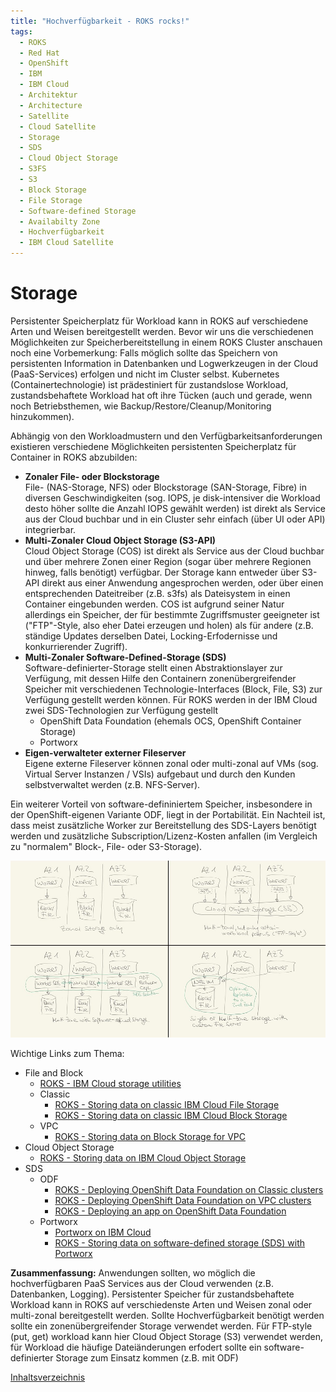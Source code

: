 ```yaml
---
title: "Hochverfügbarkeit - ROKS rocks!"
tags:
  - ROKS
  - Red Hat
  - OpenShift
  - IBM
  - IBM Cloud
  - Architektur
  - Architecture
  - Satellite
  - Cloud Satellite
  - Storage
  - SDS
  - Cloud Object Storage
  - S3FS
  - S3
  - Block Storage
  - File Storage
  - Software-defined Storage
  - Availabilty Zone
  - Hochverfügbarkeit
  - IBM Cloud Satellite
---
```


# Storage

Persistenter Speicherplatz für Workload kann in ROKS auf verschiedene Arten und Weisen bereitgestellt werden. Bevor wir uns die verschiedenen Möglichkeiten zur Speicherbereitstellung in einem ROKS Cluster anschauen noch eine Vorbemerkung: Falls möglich sollte das Speichern von persistenten Information in Datenbanken und Logwerkzeugen in der Cloud (PaaS-Services) erfolgen und nicht im Cluster selbst. Kubernetes (Containertechnologie) ist prädestiniert für zustandslose Workload, zustandsbehaftete Workload hat oft ihre Tücken (auch und gerade, wenn noch Betriebsthemen, wie Backup/Restore/Cleanup/Monitoring hinzukommen).

Abhängig von den Workloadmustern und den Verfügbarkeitsanforderungen existieren verschiedene Möglichkeiten persistenten Speicherplatz für Container in ROKS abzubilden:
- **Zonaler File- oder Blockstorage**<br/>
  File- (NAS-Storage, NFS) oder Blockstorage (SAN-Storage, Fibre) in diversen Geschwindigkeiten (sog. IOPS, je disk-intensiver die Workload desto höher sollte die Anzahl IOPS gewählt werden) ist direkt als Service aus der Cloud buchbar und in ein Cluster sehr einfach (über UI oder API) integrierbar.
- **Multi-Zonaler Cloud Object Storage (S3-API)**<br/>
  Cloud Object Storage (COS) ist direkt als Service aus der Cloud buchbar und über mehrere Zonen einer Region (sogar über mehrere Regionen hinweg, falls benötigt) verfügbar. Der Storage kann entweder über S3-API direkt aus einer Anwendung angesprochen werden, oder über einen entsprechenden Dateitreiber (z.B. s3fs) als Dateisystem in einen Container eingebunden werden. COS ist aufgrund seiner Natur allerdings ein Speicher, der für bestimmte Zugriffsmuster geeigneter ist ("FTP"-Style, also eher Datei erzeugen und holen) als für andere (z.B. ständige Updates derselben Datei, Locking-Erfodernisse und konkurrierender Zugriff).
- **Multi-Zonaler Software-Defined-Storage (SDS)**<br>
  Software-definierter-Storage stellt einen Abstraktionslayer zur Verfügung, mit dessen Hilfe den Containern zonenübergreifender Speicher mit verschiedenen Technologie-Interfaces (Block, File, S3) zur Verfügung gestellt werden können. Für ROKS werden in der IBM Cloud zwei SDS-Technologien zur Verfügung gestellt<br/>
  - OpenShift Data Foundation (ehemals OCS, OpenShift Container Storage)
  - Portworx<br/>
- **Eigen-verwalteter externer Fileserver**<br/>
Eigene externe Fileserver können zonal oder multi-zonal auf VMs (sog. Virtual Server Instanzen / VSIs) aufgebaut und durch den Kunden selbstverwaltet werden (z.B. NFS-Server).

Ein weiterer Vorteil von software-defininiertem Speicher, insbesondere in der OpenShift-eigenen Variante ODF, liegt in der Portabilität. Ein Nachteil ist, dass meist zusätzliche Worker zur Bereitstellung des SDS-Layers benötigt werden und zusätzliche Subscription/Lizenz-Kosten anfallen (im Vergleich zu "normalem" Block-, File- oder S3-Storage).

![ROKS Storageoptionen](./images/roksstorage.jpg)

Wichtige Links zum Thema:
- File and Block
  - [ROKS - IBM Cloud storage utilities](https://cloud.ibm.com/docs/openshift?topic=openshift-utilities)
  - Classic
    - [ROKS - Storing data on classic IBM Cloud File Storage](https://cloud.ibm.com/docs/openshift?topic=openshift-file_storage)
    - [ROKS - Storing data on classic IBM Cloud Block Storage](https://cloud.ibm.com/docs/openshift?topic=openshift-block_storage)
  - VPC
    - [ROKS - Storing data on Block Storage for VPC](https://cloud.ibm.com/docs/openshift?topic=openshift-vpc-block)
- Cloud Object Storage
  - [ROKS - Storing data on IBM Cloud Object Storage](https://cloud.ibm.com/docs/openshift?topic=openshift-object_storage)
- SDS
  - ODF
    - [ROKS - Deploying OpenShift Data Foundation on Classic clusters](https://cloud.ibm.com/docs/openshift?topic=openshift-deploy-odf-classic) 
    - [ROKS - Deploying OpenShift Data Foundation on VPC clusters](https://cloud.ibm.com/docs/openshift?topic=openshift-deploy-odf-vpc) 
    - [ROKS - Deploying an app on OpenShift Data Foundation](https://cloud.ibm.com/docs/openshift?topic=openshift-odf-deploy-app)
  - Portworx
    - [Portworx on IBM Cloud](https://docs.portworx.com/portworx-install-with-kubernetes/cloud/ibm/)
    - [ROKS - Storing data on software-defined storage (SDS) with Portworx](https://cloud.ibm.com/docs/openshift?topic=openshift-portworx)

**Zusammenfassung:** Anwendungen sollten, wo möglich die hochverfügbaren PaaS Services aus der Cloud verwenden (z.B. Datenbanken, Logging). Persistenter Speicher für zustandsbehaftete Workload kann in ROKS auf verschiedenste Arten und Weisen zonal oder multi-zonal bereitgestellt werden. Sollte Hochverfügbarkeit benötigt werden sollte ein zonenübergreifender Storage verwendet werden. Für FTP-style (put, get) workload kann hier Cloud Object Storage (S3) verwendet werden, für Workload die häufige Dateiänderungen erfodert sollte ein software-definierter Storage zum Einsatz kommen (z.B. mit ODF)

[Inhaltsverzeichnis](./README.md) 
